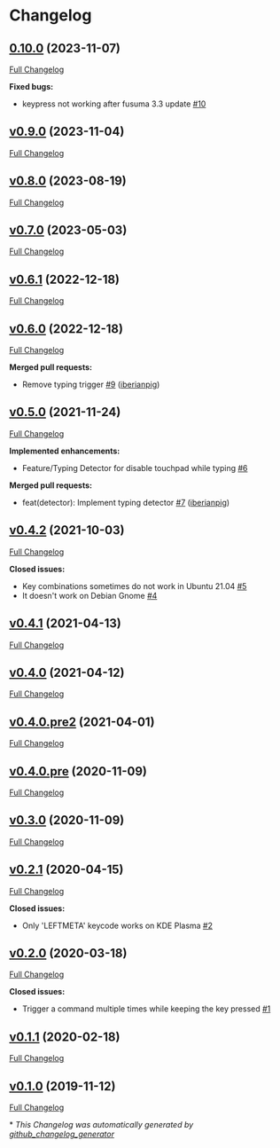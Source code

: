# Changelog

## [0.10.0](https://github.com/iberianpig/fusuma-plugin-keypress/tree/0.10.0) (2023-11-07)

[Full Changelog](https://github.com/iberianpig/fusuma-plugin-keypress/compare/v0.9.0...0.10.0)

**Fixed bugs:**

- keypress not working after fusuma 3.3 update [\#10](https://github.com/iberianpig/fusuma-plugin-keypress/issues/10)

## [v0.9.0](https://github.com/iberianpig/fusuma-plugin-keypress/tree/v0.9.0) (2023-11-04)

[Full Changelog](https://github.com/iberianpig/fusuma-plugin-keypress/compare/v0.8.0...v0.9.0)

## [v0.8.0](https://github.com/iberianpig/fusuma-plugin-keypress/tree/v0.8.0) (2023-08-19)

[Full Changelog](https://github.com/iberianpig/fusuma-plugin-keypress/compare/v0.7.0...v0.8.0)

## [v0.7.0](https://github.com/iberianpig/fusuma-plugin-keypress/tree/v0.7.0) (2023-05-03)

[Full Changelog](https://github.com/iberianpig/fusuma-plugin-keypress/compare/v0.6.1...v0.7.0)

## [v0.6.1](https://github.com/iberianpig/fusuma-plugin-keypress/tree/v0.6.1) (2022-12-18)

[Full Changelog](https://github.com/iberianpig/fusuma-plugin-keypress/compare/v0.6.0...v0.6.1)

## [v0.6.0](https://github.com/iberianpig/fusuma-plugin-keypress/tree/v0.6.0) (2022-12-18)

[Full Changelog](https://github.com/iberianpig/fusuma-plugin-keypress/compare/v0.5.0...v0.6.0)

**Merged pull requests:**

- Remove typing trigger [\#9](https://github.com/iberianpig/fusuma-plugin-keypress/pull/9) ([iberianpig](https://github.com/iberianpig))

## [v0.5.0](https://github.com/iberianpig/fusuma-plugin-keypress/tree/v0.5.0) (2021-11-24)

[Full Changelog](https://github.com/iberianpig/fusuma-plugin-keypress/compare/v0.4.2...v0.5.0)

**Implemented enhancements:**

- Feature/Typing Detector for disable touchpad while typing [\#6](https://github.com/iberianpig/fusuma-plugin-keypress/issues/6)

**Merged pull requests:**

- feat\(detector\): Implement typing detector [\#7](https://github.com/iberianpig/fusuma-plugin-keypress/pull/7) ([iberianpig](https://github.com/iberianpig))

## [v0.4.2](https://github.com/iberianpig/fusuma-plugin-keypress/tree/v0.4.2) (2021-10-03)

[Full Changelog](https://github.com/iberianpig/fusuma-plugin-keypress/compare/v0.4.1...v0.4.2)

**Closed issues:**

- Key combinations sometimes do not work in Ubuntu 21.04 [\#5](https://github.com/iberianpig/fusuma-plugin-keypress/issues/5)
- It doesn't work on Debian Gnome [\#4](https://github.com/iberianpig/fusuma-plugin-keypress/issues/4)

## [v0.4.1](https://github.com/iberianpig/fusuma-plugin-keypress/tree/v0.4.1) (2021-04-13)

[Full Changelog](https://github.com/iberianpig/fusuma-plugin-keypress/compare/v0.4.0...v0.4.1)

## [v0.4.0](https://github.com/iberianpig/fusuma-plugin-keypress/tree/v0.4.0) (2021-04-12)

[Full Changelog](https://github.com/iberianpig/fusuma-plugin-keypress/compare/v0.4.0.pre2...v0.4.0)

## [v0.4.0.pre2](https://github.com/iberianpig/fusuma-plugin-keypress/tree/v0.4.0.pre2) (2021-04-01)

[Full Changelog](https://github.com/iberianpig/fusuma-plugin-keypress/compare/v0.4.0.pre...v0.4.0.pre2)

## [v0.4.0.pre](https://github.com/iberianpig/fusuma-plugin-keypress/tree/v0.4.0.pre) (2020-11-09)

[Full Changelog](https://github.com/iberianpig/fusuma-plugin-keypress/compare/v0.3.0...v0.4.0.pre)

## [v0.3.0](https://github.com/iberianpig/fusuma-plugin-keypress/tree/v0.3.0) (2020-11-09)

[Full Changelog](https://github.com/iberianpig/fusuma-plugin-keypress/compare/v0.2.1...v0.3.0)

## [v0.2.1](https://github.com/iberianpig/fusuma-plugin-keypress/tree/v0.2.1) (2020-04-15)

[Full Changelog](https://github.com/iberianpig/fusuma-plugin-keypress/compare/v0.2.0...v0.2.1)

**Closed issues:**

- Only 'LEFTMETA' keycode works on KDE Plasma [\#2](https://github.com/iberianpig/fusuma-plugin-keypress/issues/2)

## [v0.2.0](https://github.com/iberianpig/fusuma-plugin-keypress/tree/v0.2.0) (2020-03-18)

[Full Changelog](https://github.com/iberianpig/fusuma-plugin-keypress/compare/v0.1.1...v0.2.0)

**Closed issues:**

- Trigger a command multiple times while keeping the key pressed [\#1](https://github.com/iberianpig/fusuma-plugin-keypress/issues/1)

## [v0.1.1](https://github.com/iberianpig/fusuma-plugin-keypress/tree/v0.1.1) (2020-02-18)

[Full Changelog](https://github.com/iberianpig/fusuma-plugin-keypress/compare/v0.1.0...v0.1.1)

## [v0.1.0](https://github.com/iberianpig/fusuma-plugin-keypress/tree/v0.1.0) (2019-11-12)

[Full Changelog](https://github.com/iberianpig/fusuma-plugin-keypress/compare/fb8d8ccfc3828e487607706335f670ae5392f08d...v0.1.0)



\* *This Changelog was automatically generated by [github_changelog_generator](https://github.com/github-changelog-generator/github-changelog-generator)*
